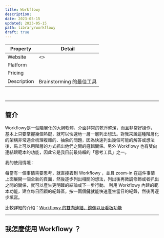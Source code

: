 ```yaml
---
title: Workflowy
description: 
date: 2023-05-15
updated: 2023-05-15
path: library/workflowy
draft: true
---
```


| Property | Detail |
| --- | --- |
| Website | <> |
| Platform |  |
| Pricing |  |
| Description | Brainstorming 的最佳工具 |

<br>

---

## 簡介
Workflowy是一個階層化的大綱軟體，介面非常的乾淨整潔，而且非常好操作，基本上只要掌握幾個熱鍵，就可以快速地一層一層列出想法。對我來說這種階層化的架構非常適合梳理複雜的、抽象的問題，因為快速列出幾個可能的解答或想法後，馬上可以用階層的方式抓出他們之間的邏輯關係。另外 Workflowy 也有雙向連結跟範本的功能，因此它是我目前最倚賴的「思考工具」之一。

我的使用情境：

每當有一個事情需要思考，就直接丟到 Workflowy ，並且 zoom-in 在這件事情上面展開一個全新的頁面，然後逐步列出相關的想法，列出後再微調修飾或者抓出之間的關係，就可以產生更明確的結論或下一步行動。
利用 Workflowy 內建的範本功能，建立每日回顧的紀錄區，按一兩個鍵就能快速產生當日的紀錄，然後再逐步填寫。

比較詳細的介紹：[Workflowy 的雙向連結、鏡像以及看板功能](@/blog/workflowy-backlinks-mirror-board.md)

---

## 我怎麼使用 Workflowy ？
